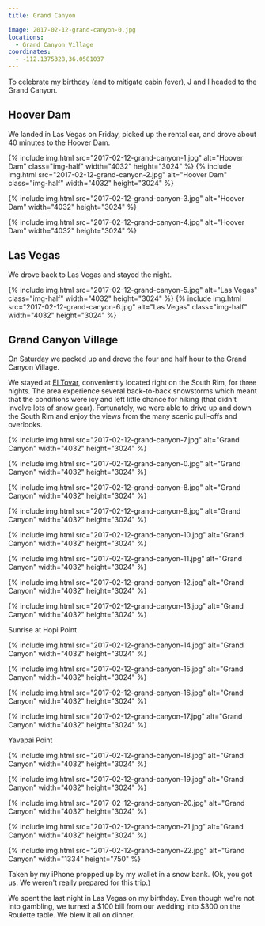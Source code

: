 ```yaml
---
title: Grand Canyon

image: 2017-02-12-grand-canyon-0.jpg
locations:
  - Grand Canyon Village
coordinates:
  - -112.1375328,36.0581037
---
```


To celebrate my birthday (and to mitigate cabin fever), J and I headed to the Grand Canyon.

## Hoover Dam

We landed in Las Vegas on Friday, picked up the rental car, and drove about 40 minutes to the Hoover Dam.

<div class="photos">
{% include img.html src="2017-02-12-grand-canyon-1.jpg" alt="Hoover Dam" class="img-half" width="4032" height="3024" %}
{% include img.html src="2017-02-12-grand-canyon-2.jpg" alt="Hoover Dam" class="img-half" width="4032" height="3024" %}

{% include img.html src="2017-02-12-grand-canyon-3.jpg" alt="Hoover Dam" width="4032" height="3024" %}

{% include img.html src="2017-02-12-grand-canyon-4.jpg" alt="Hoover Dam" width="4032" height="3024" %}

</div>

## Las Vegas

We drove back to Las Vegas and stayed the night.

<div class="photos">
{% include img.html src="2017-02-12-grand-canyon-5.jpg" alt="Las Vegas" class="img-half" width="4032" height="3024" %}
{% include img.html src="2017-02-12-grand-canyon-6.jpg" alt="Las Vegas" class="img-half" width="4032" height="3024" %}
</div>

## Grand Canyon Village

On Saturday we packed up and drove the four and half hour to the Grand Canyon Village.

We stayed at [El Tovar](http://www.grandcanyonlodges.com/lodging/el-tovar/), conveniently located right on the South Rim, for three nights. The area experience several back-to-back snowstorms which meant that the conditions were icy and left little chance for hiking (that didn't involve lots of snow gear). Fortunately, we were able to drive up and down the South Rim and enjoy the views from the many scenic pull-offs and overlooks.

<div class="photos">

{% include img.html src="2017-02-12-grand-canyon-7.jpg"  alt="Grand Canyon" width="4032" height="3024" %}

{% include img.html src="2017-02-12-grand-canyon-0.jpg" alt="Grand Canyon" width="4032" height="3024" %}

{% include img.html src="2017-02-12-grand-canyon-8.jpg" alt="Grand Canyon" width="4032" height="3024" %}

{% include img.html src="2017-02-12-grand-canyon-9.jpg" alt="Grand Canyon" width="4032" height="3024" %}

{% include img.html src="2017-02-12-grand-canyon-10.jpg"  alt="Grand Canyon" width="4032" height="3024" %}

{% include img.html src="2017-02-12-grand-canyon-11.jpg"  alt="Grand Canyon" width="4032" height="3024" %}

{% include img.html src="2017-02-12-grand-canyon-12.jpg"  alt="Grand Canyon" width="4032" height="3024" %}

{% include img.html src="2017-02-12-grand-canyon-13.jpg"  alt="Grand Canyon" width="4032" height="3024" %}

<div class="caption">Sunrise at Hopi Point</div>

{% include img.html src="2017-02-12-grand-canyon-14.jpg"  alt="Grand Canyon" width="4032" height="3024" %}

{% include img.html src="2017-02-12-grand-canyon-15.jpg"  alt="Grand Canyon" width="4032" height="3024" %}

{% include img.html src="2017-02-12-grand-canyon-16.jpg"  alt="Grand Canyon" width="4032" height="3024" %}

{% include img.html src="2017-02-12-grand-canyon-17.jpg"  alt="Grand Canyon" width="4032" height="3024" %}

<div class="caption">Yavapai Point</div>

{% include img.html src="2017-02-12-grand-canyon-18.jpg"  alt="Grand Canyon" width="4032" height="3024" %}

{% include img.html src="2017-02-12-grand-canyon-19.jpg"  alt="Grand Canyon" width="4032" height="3024" %}

{% include img.html src="2017-02-12-grand-canyon-20.jpg"  alt="Grand Canyon" width="4032" height="3024" %}

{% include img.html src="2017-02-12-grand-canyon-21.jpg"  alt="Grand Canyon" width="4032" height="3024" %}

{% include img.html src="2017-02-12-grand-canyon-22.jpg"  alt="Grand Canyon" width="1334" height="750" %}

<div class="caption">Taken by my iPhone propped up by my wallet in a snow bank. (Ok, you got us. We weren't really prepared for this trip.)</div>
</div>

We spent the last night in Las Vegas on my birthday. Even though we're not into gambling, we turned a $100 bill from our wedding into $300 on the Roulette table. We blew it all on dinner.

